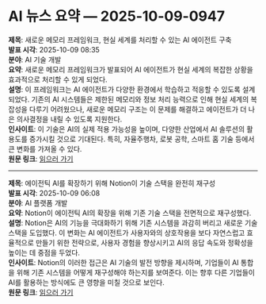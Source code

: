 # AI 뉴스 요약 — 2025-10-09-0947

**제목**: 새로운 메모리 프레임워크, 현실 세계를 처리할 수 있는 AI 에이전트 구축  
**발표 시각**: 2025-10-09 08:35  
**분야**: AI 기술 개발  
**요약**: 새로운 메모리 프레임워크가 발표되어 AI 에이전트가 현실 세계의 복잡한 상황을 효과적으로 처리할 수 있게 되었다.  
**설명**: 이 프레임워크는 AI 에이전트가 다양한 환경에서 학습하고 적응할 수 있도록 설계되었다. 기존의 AI 시스템들은 제한된 메모리와 정보 처리 능력으로 인해 현실 세계의 복잡성을 다루기 어려웠으나, 새로운 메모리 구조는 이 문제를 해결하고 에이전트가 더 나은 의사결정을 내릴 수 있도록 지원한다.  
**인사이트**: 이 기술은 AI의 실제 적용 가능성을 높이며, 다양한 산업에서 AI 솔루션의 활용도를 증가시킬 것으로 기대된다. 특히, 자율주행차, 로봇 공학, 스마트 홈 기술 등에서 큰 변화를 가져올 수 있다.  
**원문 링크**: [읽으러 가기](https://venturebeat.com/ai/new-memory-framework-builds-ai-agents-that-can-handle-the-real-worlds)

---

**제목**: 에이전틱 AI를 확장하기 위해 Notion이 기술 스택을 완전히 재구성  
**발표 시각**: 2025-10-09 06:08  
**분야**: AI 플랫폼 개발  
**요약**: Notion이 에이전틱 AI의 확장을 위해 기존 기술 스택을 전면적으로 재구성했다.  
**설명**: Notion은 AI의 기능을 극대화하기 위해 기존 시스템을 과감히 버리고 새로운 기술 스택을 도입했다. 이 변화는 AI 에이전트가 사용자와의 상호작용을 보다 자연스럽고 효율적으로 만들기 위한 전략으로, 사용자 경험을 향상시키고 AI의 응답 속도와 정확성을 높이는 데 중점을 두었다.  
**인사이트**: Notion의 이러한 접근은 AI 기술의 발전 방향을 제시하며, 기업들이 AI 통합을 위해 기존 시스템을 어떻게 재구성해야 하는지를 보여준다. 이는 향후 다른 기업들이 AI를 활용하는 방식에도 큰 영향을 미칠 것으로 보인다.  
**원문 링크**: [읽으러 가기](https://venturebeat.com/ai/to-scale-agentic-ai-notion-tore-down-its-tech-stack-and-started-fresh)